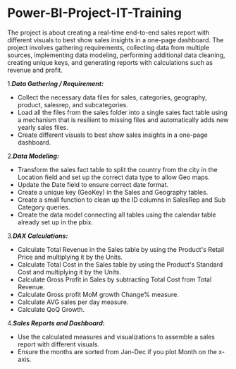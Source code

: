 # Power-BI-Project-IT-Training

The project is about creating a real-time end-to-end sales report with different visuals to best show sales insights in a one-page dashboard. The project involves gathering requirements, collecting data from multiple sources, implementing data modeling, performing additional data cleaning, creating unique keys, and generating reports with calculations such as revenue and profit.


1.***Data Gathering / Requirement:***

- Collect the necessary data files for sales, categories, geography, product, salesrep, and subcategories.
- Load all the files from the sales folder into a single sales fact table using a mechanism that is resilient to missing files and automatically adds new yearly sales files.
- Create different visuals to best show sales insights in a one-page dashboard.



2.***Data Modeling:***

- Transform the sales fact table to split the country from the city in the Location field and set up the correct data type to allow Geo maps.
- Update the Date field to ensure correct date format.
- Create a unique key (GeoKey) in the Sales and Geography tables.
- Create a small function to clean up the ID columns in SalesRep and Sub Category queries.
- Create the data model connecting all tables using the calendar table already set up in the pbix.


3.***DAX Calculations:***

- Calculate Total Revenue in the Sales table by using the Product's Retail Price and multiplying it by the Units.
- Calculate Total Cost in the Sales table by using the Product's Standard Cost and multiplying it by the Units.
- Calculate Gross Profit in Sales by subtracting Total Cost from Total Revenue.
- Calculate Gross profit MoM growth Change% measure.
- Calculate AVG sales per day measure.
- Calculate QoQ Growth.


4.***Sales Reports and Dashboard:***

- Use the calculated measures and visualizations to assemble a sales report with different visuals.
- Ensure the months are sorted from Jan-Dec if you plot Month on the x-axis.

